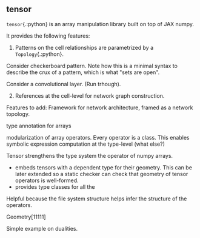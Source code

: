 ## tensor

`tensor`{.:python} is an array manipulation library built on top of JAX numpy.

It provides the following features:

1. Patterns on the cell relationships are parametrized by a `Topology`{.:python}.

Consider checkerboard pattern. Note how this is a minimal syntax to describe the crux of a pattern, which is what "sets are open".

Consider a convolutional layer. (Run trhough).

2. References at the cell-level for network graph construction.


Features to add:
Framework for network architecture, framed as a network topology.

type annotation for arrays


modularization of array operators. Every operator is a class. This enables symbolic expression computation at the type-level (what else?)

Tensor strengthens the type system the operator of numpy arrays.
* embeds tensors with a dependent type for their geometry. This can be later extended so a static checker can check that geometry of tensor operators is well-formed.
* provides type classes for all the 

Helpful because the file system structure helps infer the structure of the operators.

Geometry[11111]

Simple example on dualities.
